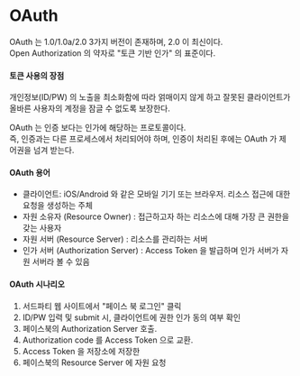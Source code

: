 # OAuth



OAuth 는 1.0/1.0a/2.0 3가지 버전이 존재하며, 2.0 이 최신이다.  
Open Authorization 의 약자로 "토큰 기반 인가" 의 표준이다.

#### 토큰 사용의 장점

개인정보\(ID/PW\) 의 노출을 최소화함에 따라 얽매이지 않게 하고 잘못된 클라이언트가 올바른 사용자의 계정을 잠글 수 없도록 보장한다.

OAuth 는 인증 보다는 인가에 해당하는 프로토콜이다.   
즉, 인증과는 다른 프로세스에서 처리되어야 하며, 인증이 처리된 후에는 OAuth 가 제어권을 넘겨 받는다.

#### **OAuth 용어**

* 클라이언트: iOS/Android 와 같은 모바일 기기 또는 브라우저. 리소스 접근에 대한 요청을 생성하는 주체
* 자원 소유자 \(Resource Owner\) : 접근하고자 하는 리소스에 대해 가장 큰 권한을 갖는 사용자
* 자원 서버 \(Resource Server\) : 리소스를 관리하는 서버
* 인가 서버 \(Authorization Server\) : Access Token 을 발급하며 인가 서버가 자원 서버라 볼 수 있음

#### OAuth 시나리오

1. 서드파티 웹 사이트에서 "페이스 북 로그인" 클릭
2. ID/PW 입력 및 submit 시, 클라이언트에 권한 인가 동의 여부 확인
3. 페이스북의 Authorization Server 호출.
4. Authorization code 를 Access Token 으로 교환.
5. Access Token 을 저장소에 저장한
6. 페이스북의 Resource Server 에 자원 요청



